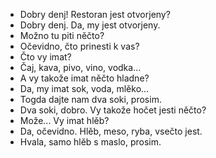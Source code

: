 * Dobry denj! Restoran jest otvorjeny?
* Dobry denj. Da, my jest otvorjeny.
* Možno tu piti něčto?
* Očevidno, čto prinesti k vas?
* Čto vy imat?
* Čaj, kava, pivo, vino, vodka...
* A vy takože imat něčto hladne?
* Da, my imat sok, voda, mlěko...
* Togda dajte nam dva soki, prosim.
* Dva soki, dobro. Vy takože hočet jesti něčto?
* Može... Vy imat hlěb?
* Da, očevidno. Hlěb, meso, ryba, vsečto jest.
* Hvala, samo hlěb s maslo, prosim.
